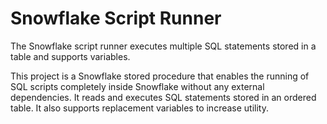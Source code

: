 # Snowflake Script Runner

The Snowflake script runner executes multiple SQL statements stored in a table and supports variables.

This project is a Snowflake stored procedure that enables the running of SQL scripts completely inside Snowflake without any external dependencies. It reads and executes SQL statements stored in an ordered table. It also supports replacement variables to increase utility.
